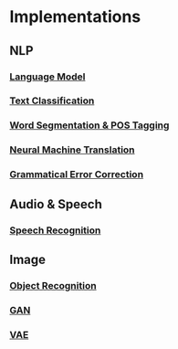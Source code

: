 # Implementations

## NLP

### [Language Model](./language_model)

### [Text Classification](./text_classification)

### [Word Segmentation & POS Tagging](./lstm_crf)

### [Neural Machine Translation](./nmt)

### [Grammatical Error Correction](./grammatical_error_correction)

## Audio & Speech

### [Speech Recognition](./speech_recognition)

## Image

### [Object Recognition](./cnn)

### [GAN](./gan)

### [VAE](./vae)